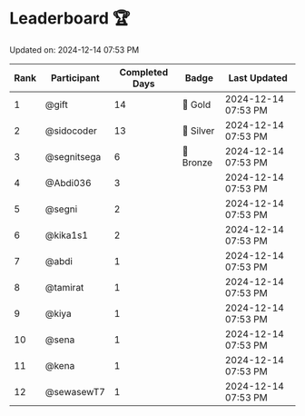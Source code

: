 # Leaderboard 🏆

Updated on: 2024-12-14 07:53 PM

| Rank | Participant       | Completed Days | Badge      | Last Updated         |
|------|-------------------|----------------|------------|----------------------|
| 1    | @gift             | 14             | 🏅 Gold     | 2024-12-14 07:53 PM |
| 2    | @sidocoder        | 13             | 🥈 Silver   | 2024-12-14 07:53 PM |
| 3    | @segnitsega       | 6              | 🥉 Bronze   | 2024-12-14 07:53 PM |
| 4    | @Abdi036          | 3              |            | 2024-12-14 07:53 PM |
| 5    | @segni            | 2              |            | 2024-12-14 07:53 PM |
| 6    | @kika1s1          | 2              |            | 2024-12-14 07:53 PM |
| 7    | @abdi             | 1              |            | 2024-12-14 07:53 PM |
| 8    | @tamirat          | 1              |            | 2024-12-14 07:53 PM |
| 9    | @kiya             | 1              |            | 2024-12-14 07:53 PM |
| 10   | @sena             | 1              |            | 2024-12-14 07:53 PM |
| 11   | @kena             | 1              |            | 2024-12-14 07:53 PM |
| 12   | @sewasewT7        | 1              |            | 2024-12-14 07:53 PM |

